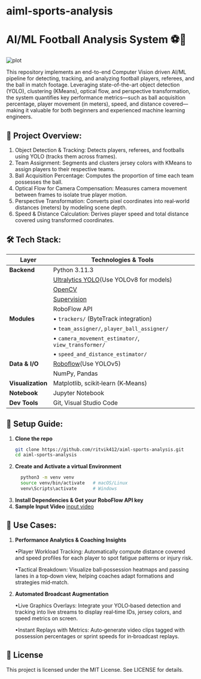 # aiml-sports-analysis
# AI/ML Football Analysis System ⚽🚀

![plot](Untitled+video+-+Made+with+Clipchamp.gif)

This repository implements an end-to-end Computer Vision driven AI/ML pipeline for detecting, tracking, and analyzing football players, referees, and the ball in match footage. Leveraging state-of-the-art object detection (YOLO), clustering (KMeans), optical flow, and perspective transformation, the system quantifies key performance metrics—such as ball acquisition percentage, player movement (in meters), speed, and distance covered—making it valuable for both beginners and experienced machine learning engineers.

## 📖 Project Overview:

1. Object Detection & Tracking: Detects players, referees, and footballs using YOLO (tracks them across frames).
2. Team Assignment: Segments and clusters jersey colors with KMeans to assign players to their respective teams.
3. Ball Acquisition Percentage: Computes the proportion of time each team possesses the ball.
4. Optical Flow for Camera Compensation: Measures camera movement between frames to isolate true player motion.
5. Perspective Transformation: Converts pixel coordinates into real‑world distances (meters) by modeling scene depth.
6. Speed & Distance Calculation: Derives player speed and total distance covered using transformed coordinates.


## 🛠️ Tech Stack:

| Layer           | Technologies & Tools                                                                                                     |
|-----------------|----------------------------------------------------------                                                                |
| **Backend**     | Python 3.11.3                                                                                                            |
|                 | [Ultralytics YOLO](https://github.com/ultralytics/ultralytics)(Use YOLOv8 for models)                                    |
|                 | [OpenCV](https://opencv.org/)                                                                                            |
|                 | [Supervision](https://github.com/roboflow/supervision)                                                                   |
|                 | RoboFlow API                                                                                          |                                         
| **Modules**     | • `trackers/` (ByteTrack integration)                                                                                    |
|                 | • `team_assigner/`, `player_ball_assigner/`                                                                              |
|                 | • `camera_movement_estimator/`, `view_transformer/`                                                                      |
|                 | • `speed_and_distance_estimator/`                                                                                        |
| **Data & I/O**  | [Roboflow](https://universe.roboflow.com/roboflow-jvuqo/football-players-detection-3zvbc/dataset/1)(Use YOLOv5)|
|                 | NumPy, Pandas                                                                                                            |
|**Visualization**| Matplotlib, scikit‑learn (K‑Means)                                                                                       |
| **Notebook**    | Jupyter Notebook                                                                                                         |
| **Dev Tools**   | Git, Visual Studio Code                                                                                                  |


## 🚀 Setup Guide:

1. **Clone the repo**  
   ```bash
   git clone https://github.com/ritvik412/aiml-sports-analysis.git
   cd aiml-sports-analysis

2. **Create and Activate a virtual Environment**
   ```bash
     python3 -m venv venv
     source venv/bin/activate   # macOS/Linux
     venv\Scripts\activate      # Windows

3. **Install Dependencies & Get your RoboFlow API key**
4.   **Sample Input Video**
     [input video](08fd33_4.mp4)

## 📝 Use Cases:
1. **Performance Analytics & Coaching Insights**
   
   •Player Workload Tracking: Automatically compute distance covered and speed profiles for each player to spot fatigue patterns or injury risk.

   •Tactical Breakdown: Visualize ball‑possession heatmaps and passing lanes in a top‑down view, helping coaches adapt formations and strategies mid‑match.

2. **Automated Broadcast Augmentation**
   
   •Live Graphics Overlays: Integrate your YOLO‑based detection and tracking into live streams to display real‑time IDs, jersey colors, and speed metrics on screen.

   •Instant Replays with Metrics: Auto‑generate video clips tagged with possession percentages or sprint speeds for in‑broadcast replays.

## 📄 License
This project is licensed under the MIT License. See LICENSE for details.
